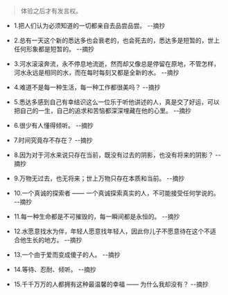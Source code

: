 >体验之后才有发言权。

- 1.把人们认为必须知道的一切都亲自去品尝品尝。 --摘抄

- 2.总有一天这个新的悉达多也会衰老的，也会死去的，悉达多是短暂的，世上任何形象都是短暂的。 --摘抄

- 3.河水滚滚奔流，永不停息地流逝，然而却又像总是停留在原地，不管怎样，河水永远是相同的水，而在每时每刻又都是全新的水。 --摘抄

- 4.难道不是每一种生活，每一种工作都很美吗？ --摘抄

- 5.悉达多感到自己有幸结识这么一位乐于听他讲述的人，真是交了好运，可以把自己的一生，自己的追求和苦恼都深深埋藏在他的心里。 --摘抄

- 6.很少有人懂得倾听。 --摘抄

- 7.时间究竟存不存在？ --摘抄

- 8.因为对于河水来说只存在当前，既没有过去的阴影，也没有将来的阴影？ --摘抄

- 9.万物无过去，也无将来；世上万物只存在本质和当前。 --摘抄

- 10.一个真诚的探索者 —— 一个真诚探索真实的人，不可能接受任何学说的。 --摘抄

- 11.每一种生命都是不可摧毁的，每一瞬间都是永恒的。 --摘抄

- 12.水愿意找水为伴，年轻人愿意找年轻人，因此你儿子不愿意待在这个不适合他生长的地方。 --摘抄

- 13.一个由于爱而变成傻子的人。 --摘抄

- 14.等待、忍耐、倾听。 --摘抄

- 15.千千万万的人都拥有这种最温馨的幸福 —— 为什么我却没有？ --摘抄
